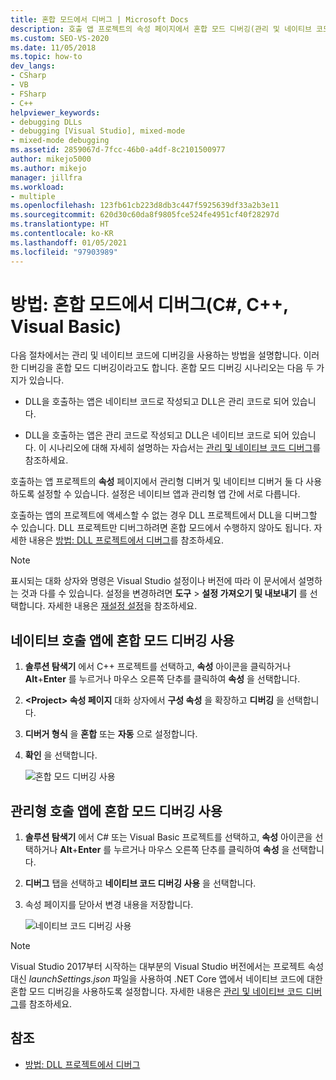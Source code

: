 ```yaml
---
title: 혼합 모드에서 디버그 | Microsoft Docs
description: 호출 앱 프로젝트의 속성 페이지에서 혼합 모드 디버깅(관리 및 네이티브 코드 함께 사용)을 사용하도록 설정하는 방법을 알아봅니다.
ms.custom: SEO-VS-2020
ms.date: 11/05/2018
ms.topic: how-to
dev_langs:
- CSharp
- VB
- FSharp
- C++
helpviewer_keywords:
- debugging DLLs
- debugging [Visual Studio], mixed-mode
- mixed-mode debugging
ms.assetid: 2859067d-7fcc-46b0-a4df-8c2101500977
author: mikejo5000
ms.author: mikejo
manager: jillfra
ms.workload:
- multiple
ms.openlocfilehash: 123fb61cb223d8db3c447f5925639df33a2b3e11
ms.sourcegitcommit: 620d30c60da8f9805fce524fe4951cf40f28297d
ms.translationtype: HT
ms.contentlocale: ko-KR
ms.lasthandoff: 01/05/2021
ms.locfileid: "97903989"
---
```

# <a name="how-to-debug-in-mixed-mode-c-c-visual-basic"></a>방법: 혼합 모드에서 디버그(C#, C++, Visual Basic)

다음 절차에서는 관리 및 네이티브 코드에 디버깅을 사용하는 방법을 설명합니다. 이러한 디버깅을 혼합 모드 디버깅이라고도 합니다. 혼합 모드 디버깅 시나리오는 다음 두 가지가 있습니다.

- DLL을 호출하는 앱은 네이티브 코드로 작성되고 DLL은 관리 코드로 되어 있습니다.

- DLL을 호출하는 앱은 관리 코드로 작성되고 DLL은 네이티브 코드로 되어 있습니다. 이 시나리오에 대해 자세히 설명하는 자습서는 [관리 및 네이티브 코드 디버그](../debugger/how-to-debug-managed-and-native-code.md)를 참조하세요.

호출하는 앱 프로젝트의 **속성** 페이지에서 관리형 디버거 및 네이티브 디버거 둘 다 사용하도록 설정할 수 있습니다. 설정은 네이티브 앱과 관리형 앱 간에 서로 다릅니다.

호출하는 앱의 프로젝트에 액세스할 수 없는 경우 DLL 프로젝트에서 DLL을 디버그할 수 있습니다. DLL 프로젝트만 디버그하려면 혼합 모드에서 수행하지 않아도 됩니다. 자세한 내용은 [방법: DLL 프로젝트에서 디버그](../debugger/how-to-debug-from-a-dll-project.md)를 참조하세요.

> [!NOTE]
> 표시되는 대화 상자와 명령은 Visual Studio 설정이나 버전에 따라 이 문서에서 설명하는 것과 다를 수 있습니다. 설정을 변경하려면 **도구** > **설정 가져오기 및 내보내기** 를 선택합니다. 자세한 내용은 [재설정 설정](../ide/environment-settings.md#reset-settings)을 참조하세요.

## <a name="enable-mixed-mode-debugging-for-a-native-calling-app"></a>네이티브 호출 앱에 혼합 모드 디버깅 사용

1. **솔루션 탐색기** 에서 C++ 프로젝트를 선택하고, **속성** 아이콘을 클릭하거나 **Alt**+**Enter** 를 누르거나 마우스 오른쪽 단추를 클릭하여 **속성** 을 선택합니다.

1. **\<Project> 속성 페이지** 대화 상자에서 **구성 속성** 을 확장하고 **디버깅** 을 선택합니다.

1. **디버거 형식** 을 **혼합** 또는 **자동** 으로 설정합니다.

1. **확인** 을 선택합니다.

   ![혼합 모드 디버깅 사용](../debugger/media/dbg-mixed-mode-from-native.png "혼합된 모드 디버깅 사용")

## <a name="enable-mixed-mode-debugging-for-a-managed-calling-app"></a>관리형 호출 앱에 혼합 모드 디버깅 사용

1. **솔루션 탐색기** 에서 C# 또는 Visual Basic 프로젝트를 선택하고, **속성** 아이콘을 선택하거나 **Alt**+**Enter** 를 누르거나 마우스 오른쪽 단추를 클릭하여 **속성** 을 선택합니다.

1. **디버그** 탭을 선택하고 **네이티브 코드 디버깅 사용** 을 선택합니다.

1. 속성 페이지를 닫아서 변경 내용을 저장합니다.

   ![네이티브 코드 디버깅 사용](../debugger/media/dbg-mixed-mode-from-csharp.png "네이티브 코드 디버깅 사용")

> [!NOTE]
> Visual Studio 2017부터 시작하는 대부분의 Visual Studio 버전에서는 프로젝트 속성 대신 *launchSettings.json* 파일을 사용하여 .NET Core 앱에서 네이티브 코드에 대한 혼합 모드 디버깅을 사용하도록 설정합니다. 자세한 내용은 [관리 및 네이티브 코드 디버그](../debugger/how-to-debug-managed-and-native-code.md)를 참조하세요.

## <a name="see-also"></a>참조

- [방법: DLL 프로젝트에서 디버그](../debugger/how-to-debug-from-a-dll-project.md)